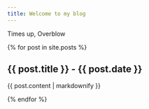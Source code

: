 ```yaml
---
title: Welcome to my blog
---
```


Times up, Overblow


{% for post in site.posts %}
  <h2>{{ post.title }} - {{ post.date }}</h2>
  <p>{{ post.content | markdownify }}</p>
{% endfor %}
